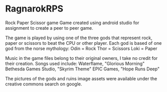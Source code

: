 # RagnarokRPS
Rock Paper Scissor game
Game created using android studio for assignment to create a peer to peer game. 

The game is played by using one of the three gods that represent rock, paper or scissors to beat the CPU or other player.
Each god is based of one god from the norse mythology:
Odin = Rock
Thor = Scissors
Loki = Paper

Music in the game files belong to their original owners, I take no credit for their creation.
Songs used include: 
Waterflame, "Glorious Morning"
Bethesda Games Studio, "Skyrim Theme"
EPIC Games, "Hope Runs Deep"

The pictures of the gods and ruins image assets were available under the creative commons search on google.
